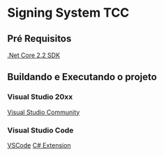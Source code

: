 # Signing System TCC

## Pré Requisitos
[.Net Core 2.2 SDK](https://dotnet.microsoft.com/download/dotnet-core/2.2)

## Buildando e Executando o projeto

### Visual Studio 20xx
[Visual Studio Community](https://visualstudio.microsoft.com/thank-you-downloading-visual-studio/?sku=Community&rel=16)

### Visual Studio Code
[VSCode](https://code.visualstudio.com/Download)
[C# Extension](https://marketplace.visualstudio.com/items?itemName=ms-vscode.csharp)


